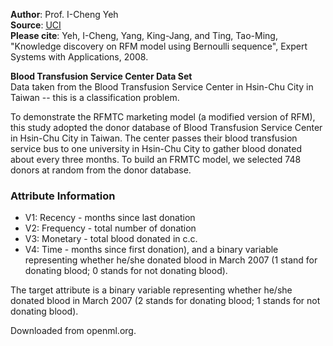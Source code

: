 **Author**: Prof. I-Cheng Yeh  
**Source**: [UCI](https://archive.ics.uci.edu/ml/datasets/Blood+Transfusion+Service+Center)  
**Please cite**: Yeh, I-Cheng, Yang, King-Jang, and Ting, Tao-Ming, "Knowledge discovery on RFM model using Bernoulli sequence", Expert Systems with Applications, 2008.   

**Blood Transfusion Service Center Data Set**  
Data taken from the Blood Transfusion Service Center in Hsin-Chu City in Taiwan -- this is a classification problem.

To demonstrate the RFMTC marketing model (a modified version of RFM), this study adopted the donor database of Blood Transfusion Service Center in Hsin-Chu City in Taiwan. The center passes their blood transfusion service bus to one university in Hsin-Chu City to gather blood donated about every three months. To build an FRMTC model, we selected 748 donors at random from the donor database. 

### Attribute Information  
* V1: Recency - months since last donation
* V2: Frequency - total number of donation
* V3: Monetary - total blood donated in c.c.
* V4: Time - months since first donation), and a binary variable representing whether he/she donated blood in March 2007 (1 stand for donating blood; 0 stands for not donating blood).

The target attribute is a binary variable representing whether he/she donated blood in March 2007 (2 stands for donating blood; 1 stands for not donating blood).

Downloaded from openml.org.